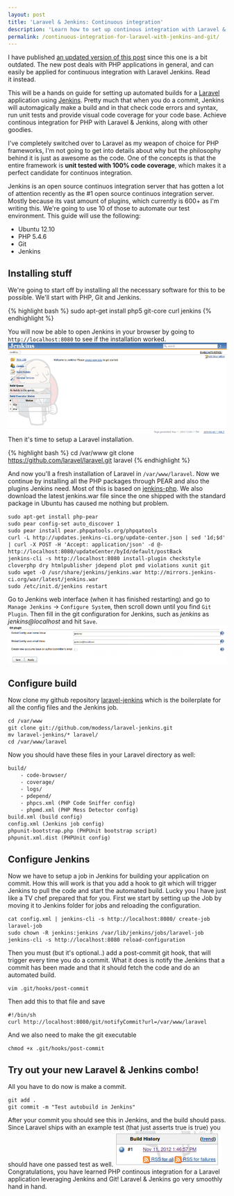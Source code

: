 ```yaml
---
layout: post
title: 'Laravel & Jenkins: Continuous integration'
description: 'Learn how to set up continous integration with Laravel & Jenkins, just follow these simple steps!'
permalink: /continuous-integration-for-laravel-with-jenkins-and-git/
---
```


<span class="alert">I have published [an updated version of this post](https://modess.io/jenkins-php/) since this one is a bit outdated. The new post deals with PHP applications in general, and can easily be applied for continuous integration with Laravel Jenkins. Read it instead.</span>

This will be a hands on guide for setting up automated builds for a [Laravel](http://www.laravel.com) application using [Jenkins](http://www.jenkins-ci.org). Pretty much that when you do a commit, Jenkins will automagically make a build and in that check code errors and syntax, run unit tests and provide visual code coverage for your code base. Achieve continous integration for PHP with Laravel & Jenkins, along with other goodies. 

<!-- more -->

I've completely switched over to Laravel as my weapon of choice for PHP frameworks, I'm not going to get into details about why but the philosophy behind it is just as awesome as the code. One of the concepts is that the entire framework is **unit tested with 100% code coverage**, which makes it a perfect candidate for continuos integration. 

Jenkins is an open source continuos integration server that has gotten a lot of attention recently as the #1 open source continuos integration server. Mostly because its vast amount of plugins, which currently is 600+ as I'm writing this. We're going to use 10 of those to automate our test environment. This guide will use the following:

*   Ubuntu 12.10
*   PHP 5.4.6
*   Git
*   Jenkins

## Installing stuff

We're going to start off by installing all the necessary software for this to be possible. We'll start with PHP, Git and Jenkins.

{% highlight bash %}
sudo apt-get install php5 git-core curl jenkins
{% endhighlight %}

You will now be able to open Jenkins in your browser by going to `http://localhost:8080` to see if the installation worked. ![](/public/images/jenkins-dashboard.png) Then it's time to setup a Laravel installation.

{% highlight bash %}
cd /var/www
git clone https://github.com/laravel/laravel.git laravel
{% endhighlight %}

And now you'll a fresh installation of Laravel in `/var/www/laravel`. Now we continue by installing all the PHP packages through PEAR and also the plugins Jenkins need. Most of this is based on [jenkins-php](http://jenkins-php.org/). We also download the latest jenkins.war file since the one shipped with the standard package in Ubuntu has caused me nothing but problem.

~~~
sudo apt-get install php-pear
sudo pear config-set auto_discover 1
sudo pear install pear.phpqatools.org/phpqatools
curl -L http://updates.jenkins-ci.org/update-center.json | sed '1d;$d' | curl -X POST -H 'Accept: application/json' -d @- http://localhost:8080/updateCenter/byId/default/postBack
jenkins-cli -s http://localhost:8080 install-plugin checkstyle cloverphp dry htmlpublisher jdepend plot pmd violations xunit git
sudo wget -O /usr/share/jenkins/jenkins.war http://mirrors.jenkins-ci.org/war/latest/jenkins.war
sudo /etc/init.d/jenkins restart
~~~

Go to Jenkins web interface (when it has finished restarting) and go to `Manage Jenkins` -> `Configure System`, then scroll down until you find `Git Plugin`. Then fill in the git configuration for Jenkins, such as _jenkins_ as _jenkins@localhost_ and hit `Save`. ![](/public/images/jenkins-git-settings.png)

## Configure build

Now clone my github repository [laravel-jenkins](https://github.com/modess/laravel-jenkins) which is the boilerplate for all the config files and the Jenkins job.

~~~
cd /var/www
git clone git://github.com/modess/laravel-jenkins.git
mv laravel-jenkins/* laravel/
cd /var/www/laravel
~~~

Now you should have these files in your Laravel directory as well:

~~~
build/
    - code-browser/
    - coverage/
    - logs/
    - pdepend/
    - phpcs.xml (PHP Code Sniffer config)
    - phpmd.xml (PHP Mess Detector config)
build.xml (build config)
config.xml (Jenkins job config)
phpunit-bootstrap.php (PHPUnit bootstrap script)
phpunit.xml.dist (PHPUnit config)
~~~

## Configure Jenkins

Now we have to setup a job in Jenkins for building your application on commit. How this will work is that you add a hook to git which will trigger Jenkins to pull the code and start the automated build. Lucky you I have just like a TV chef prepared that for you. First we start by setting up the Job by moving it to Jenkins folder for jobs and reloading the configuration.

~~~
cat config.xml | jenkins-cli -s http://localhost:8080/ create-job laravel-job
sudo chown -R jenkins:jenkins /var/lib/jenkins/jobs/laravel-job  
jenkins-cli -s http://localhost:8080 reload-configuration
~~~

Then you must (but it's optional..) add a post-commit git hook, that will trigger every time you do a commit. What it does is notify the Jenkins that a commit has been made and that it should fetch the code and do an automated build.

~~~
vim .git/hooks/post-commit 
~~~

Then add this to that file and save

~~~
#!/bin/sh
curl http://localhost:8080/git/notifyCommit?url=/var/www/laravel
~~~

And we also need to make the git executable

~~~
chmod +x .git/hooks/post-commit
~~~

## Try out your new Laravel & Jenkins combo!

All you have to do now is make a commit.

~~~
git add .
git commit -m "Test autobuild in Jenkins"
~~~

After your commit you should see this in Jenkins, and the build should pass. Since Laravel ships with an example test (that just asserts true is true) you should have one passed test as well. ![](/public/images/jenkins-build.png) Congratulations, you have learned PHP continous integration for a Laravel application leveraging Jenkins and Git! Laravel & Jenkins go very smoothly hand in hand.

